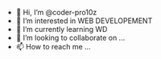 - 👋 Hi, I’m @coder-pro10z
- 👀 I’m interested in WEB DEVELOPEMENT
- 🌱 I’m currently learning WD
- 💞️ I’m looking to collaborate on ...
- 📫 How to reach me ...

<!---
coder-pro10z/coder-pro10z is a ✨ special ✨ repository because its `README.md` (this file) appears on your GitHub profile.
You can click the Preview link to take a look at your changes.
--->
